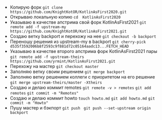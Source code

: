- Копирую форк
`git clone https://github.com/KnightKotOR/KotlinAsFirst2020.git`
- Открываю локальную копию
`cd  KotlinAsFirst2020`
- Указываю в качестве апстрима свой форк KotlinAsFirst2021
`git remote add -f upstream-my https://github.com/KnightKotOR/KotlinAsFirst2021.git`
- Создаю ветку backport и перехожу на нее
`git checkout -b backport `
- Переношу решения из upstream-my в backport
`git cherry-pick d535f3592006b8f2593c9f881d72c05164aadc13...FETCH_HEAD`
- Указываю в качестве второго апстрима форк KotlinAsFirst2021 пары
`git remote add -f upstream-theirs https://github.com/yrmint/KotlinAsFirst2021.git`
- Перехожу на мастер
`git checkout master`
- Заполняю ветку своим решением
`git merge backport`
- Заполняю ветку решением коллеги с приоритетом на его решение
`git merge upstream-theirs/master -Xtheirs`
- Cоздаю и делаю коммит remotes
`git remote -v > remotes`
`git add remotes`
`git commit -m "Remotes"`
- Создаю и делаю коммит howto
`touch howto.md`
`git add howto.md`
`git commit -m "Howto"`
- Пушу мастер и бэкпорт
`git push `
`git push --set-upstream origin backport`
